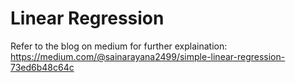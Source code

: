 # Linear Regression
Refer to the blog on medium for further explaination: https://medium.com/@sainarayana2499/simple-linear-regression-73ed6b48c64c
